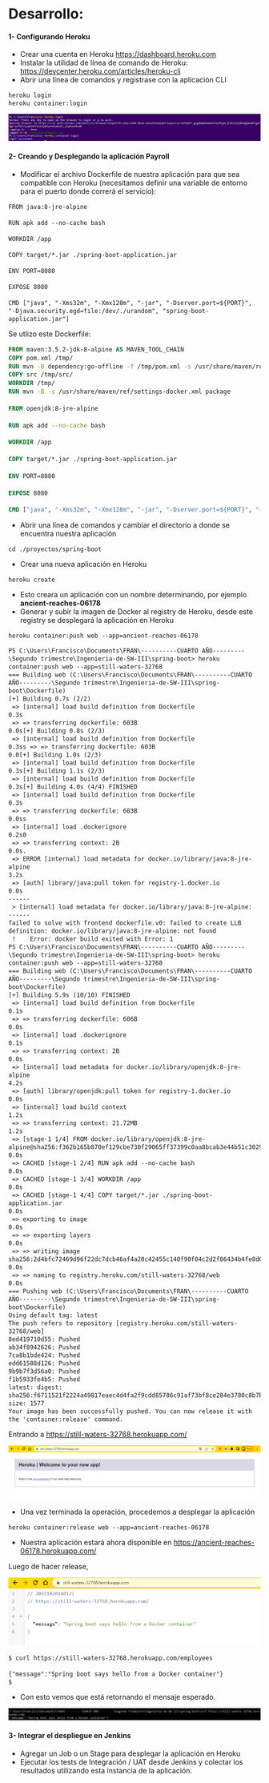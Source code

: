 # Desarrollo:

#### 1- Configurando Heroku
  - Crear una cuenta en Heroku https://dashboard.heroku.com
  - Instalar la utilidad de línea de comando de Heroku: https://devcenter.heroku.com/articles/heroku-cli
  - Abrir una línea de comandos y registrase con la aplicación CLI
```
heroku login
heroku container:login
```
![1](/TP12/img/1.png)

#### 2- Creando y Desplegando la aplicación Payroll
  - Modificar el archivo Dockerfile de nuestra aplicación para que sea compatible con Heroku (necesitamos definir una variable de entorno para el puerto donde correrá el servicio):
```
FROM java:8-jre-alpine

RUN apk add --no-cache bash

WORKDIR /app

COPY target/*.jar ./spring-boot-application.jar

ENV PORT=8080

EXPOSE 8080

CMD ["java", "-Xms32m", "-Xmx128m", "-jar", "-Dserver.port=${PORT}", "-Djava.security.egd=file:/dev/./urandom", "spring-boot-application.jar"]
```
Se utlizo este Dockerfile:

```Dockerfile
FROM maven:3.5.2-jdk-8-alpine AS MAVEN_TOOL_CHAIN
COPY pom.xml /tmp/
RUN mvn -B dependency:go-offline -f /tmp/pom.xml -s /usr/share/maven/ref/settings-docker.xml
COPY src /tmp/src/
WORKDIR /tmp/
RUN mvn -B -s /usr/share/maven/ref/settings-docker.xml package

FROM openjdk:8-jre-alpine

RUN apk add --no-cache bash

WORKDIR /app

COPY target/*.jar ./spring-boot-application.jar

ENV PORT=8080

EXPOSE 8080

CMD ["java", "-Xms32m", "-Xmx128m", "-jar", "-Dserver.port=${PORT}", "-Djava.security.egd=file:/dev/./urandom", "spring-boot-application.jar"]
```

  - Abrir una línea de comandos y cambiar el directorio a donde se encuentra nuestra aplicación
```
cd ./proyectos/spring-boot
```
  - Crear una nueva aplicación en Heroku
```
heroku create
```
  - Esto creara un aplicación con un nombre determinando, por ejemplo **ancient-reaches-06178**
  - Generar y subir la imagen de Docker al registry de Heroku, desde este registry se desplegará la aplicación en Heroku
```
heroku container:push web --app=ancient-reaches-06178
```

```
PS C:\Users\Francisco\Documents\FRAN\----------CUARTO AÑO---------\Segundo trimestre\Ingenieria-de-SW-III\spring-boot> heroku container:push web --app=still-waters-32768
=== Building web (C:\Users\Francisco\Documents\FRAN\----------CUARTO AÑO---------\Segundo trimestre\Ingenieria-de-SW-III\spring-boot\Dockerfile)
[+] Building 0.7s (2/2)
 => [internal] load build definition from Dockerfile                                                                                                             0.3s
 => => transferring dockerfile: 603B                                                                                                                             0.0s[+] Building 0.8s (2/3)
 => [internal] load build definition from Dockerfile                                                                                                            0.3ss => => transferring dockerfile: 603B                                                                                                                            0.0[+] Building 1.0s (2/3)
 => [internal] load build definition from Dockerfile                                                                                                           0.3s[+] Building 1.1s (2/3)
 => [internal] load build definition from Dockerfile                                                                                                          0.3s[+] Building 4.0s (4/4) FINISHED
 => [internal] load build definition from Dockerfile                                                                                                         0.3s
 => => transferring dockerfile: 603B                                                                                                                         0.0ss
 => [internal] load .dockerignore                                                                                                                            0.2s0
 => => transferring context: 2B                                                                                                                              0.0s.
 => ERROR [internal] load metadata for docker.io/library/java:8-jre-alpine                                                                                   3.2s
 => [auth] library/java:pull token for registry-1.docker.io                                                                                                  0.0s
------
 > [internal] load metadata for docker.io/library/java:8-jre-alpine:
------
failed to solve with frontend dockerfile.v0: failed to create LLB definition: docker.io/library/java:8-jre-alpine: not found
 !    Error: docker build exited with Error: 1
PS C:\Users\Francisco\Documents\FRAN\----------CUARTO AÑO---------\Segundo trimestre\Ingenieria-de-SW-III\spring-boot> heroku container:push web --app=still-waters-32768
=== Building web (C:\Users\Francisco\Documents\FRAN\----------CUARTO AÑO---------\Segundo trimestre\Ingenieria-de-SW-III\spring-boot\Dockerfile)
[+] Building 5.9s (10/10) FINISHED
 => [internal] load build definition from Dockerfile                                                                                                         0.1s
 => => transferring dockerfile: 606B                                                                                                                         0.0s
 => [internal] load .dockerignore                                                                                                                            0.1s
 => => transferring context: 2B                                                                                                                              0.0s
 => [internal] load metadata for docker.io/library/openjdk:8-jre-alpine                                                                                      4.2s
 => [auth] library/openjdk:pull token for registry-1.docker.io                                                                                               0.0s
 => [internal] load build context                                                                                                                            1.2s
 => => transferring context: 21.72MB                                                                                                                         1.2s
 => [stage-1 1/4] FROM docker.io/library/openjdk:8-jre-alpine@sha256:f362b165b870ef129cbe730f29065ff37399c0aa8bcab3e44b51c302938c9193                        0.0s
 => CACHED [stage-1 2/4] RUN apk add --no-cache bash                                                                                                         0.0s
 => CACHED [stage-1 3/4] WORKDIR /app                                                                                                                        0.0s
 => CACHED [stage-1 4/4] COPY target/*.jar ./spring-boot-application.jar                                                                                     0.0s
 => exporting to image                                                                                                                                       0.0s
 => => exporting layers                                                                                                                                      0.0s
 => => writing image sha256:2d4bfc72469d96f22dc7dcb46af4a20c42455c140f90f04c2d2f86434b4fe8d0                                                                 0.0s
 => => naming to registry.heroku.com/still-waters-32768/web                                                                                                  0.0s
=== Pushing web (C:\Users\Francisco\Documents\FRAN\----------CUARTO AÑO---------\Segundo trimestre\Ingenieria-de-SW-III\spring-boot\Dockerfile)
Using default tag: latest
The push refers to repository [registry.heroku.com/still-waters-32768/web]
8ed419710d55: Pushed
ab34f8942626: Pushed
7ca8b1bde424: Pushed
edd61588d126: Pushed
9b9b7f3d56a0: Pushed
f1b5933fe4b5: Pushed
latest: digest: sha256:f6711521f2224a49817eaec4d4fa2f9cdd85786c91af73bf8ce284e3780c8b7b size: 1577
Your image has been successfully pushed. You can now release it with the 'container:release' command.
```
Entrando a https://still-waters-32768.herokuapp.com/

![2.2](/TP12/img/2.2.png)

  - Una vez terminada la operación, procedemos a desplegar la aplicación
```
heroku container:release web --app=ancient-reaches-06178
```
  - Nuestra aplicación estará ahora disponible en https://ancient-reaches-06178.herokuapp.com/

Luego de hacer release, 

![2.3](/TP12/img/2.3.png)


```
$ curl https://still-waters-32768.herokuapp.com/employees

{"message":"Spring boot says hello from a Docker container"}
$
```
  - Con esto vemos que está retornando el mensaje esperado.

![2.4](/TP12/img/2.4.png)

#### 3- Integrar el despliegue en Jenkins
  - Agregar un Job o un Stage para desplegar la aplicación en Heroku
  - Ejecutar los tests de Integración / UAT desde Jenkins y colectar los resultados utilizando esta instancia de la aplicación.

